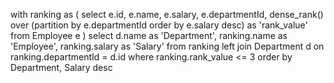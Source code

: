 with ranking as (
    select
        e.id,
        e.name,
        e.salary,
        e.departmentId,
        dense_rank() over (partition by e.departmentId order by e.salary desc) as 'rank_value'
    from
        Employee e
)
select 
    d.name as 'Department',
    ranking.name as 'Employee',
    ranking.salary as 'Salary'
from
    ranking
left join Department d on ranking.departmentId = d.id
where ranking.rank_value <= 3
order by Department, Salary desc
